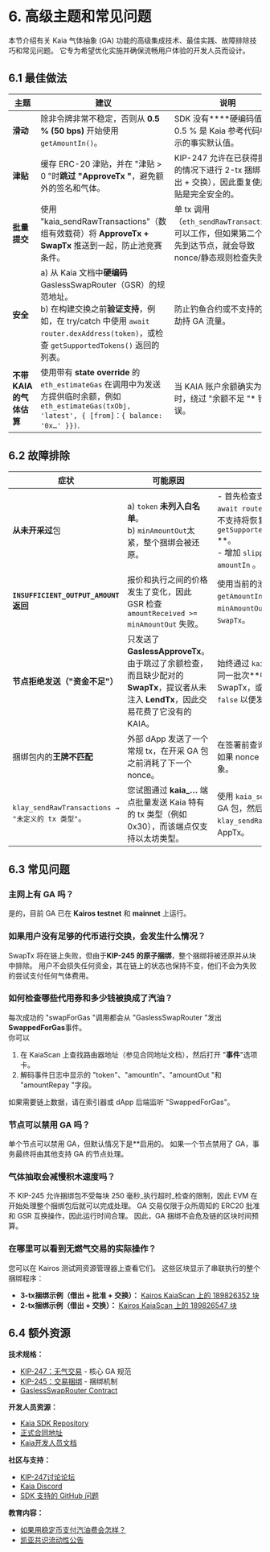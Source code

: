 # 6. 高级主题和常见问题

本节介绍有关 Kaia 气体抽象 (GA) 功能的高级集成技术、最佳实践、故障排除技巧和常见问题。 它专为希望优化实施并确保流畅用户体验的开发人员而设计。

## 6.1 最佳做法

| 主题                | 建议                                                                                                                                                             | 说明                                                                         |
| ----------------- | -------------------------------------------------------------------------------------------------------------------------------------------------------------- | -------------------------------------------------------------------------- |
| **滑动**            | 除非令牌非常不稳定，否则从 **0.5 % (50 bps)** 开始使用 `getAmountIn()`。                                                                      | SDK 没有\*\*\*\*硬编码值；0.5 % 是 Kaia 参考代码中显示的事实默认值。             |
| **津贴**            | 缓存 ERC-20 津贴，并在 "津贴 > 0 "时**跳过 "ApproveTx "**，避免额外的签名和气体。                                                                                                      | KIP-247 允许在已获得批准的情况下进行 2-tx 捆绑（借出 + 交换），因此重复使用津贴是完全安全的。                    |
| **批量提交**          | 使用 "kaia_sendRawTransactions"（数组有效载荷）将 **ApproveTx + SwapTx** 推送到一起，防止池竞赛条件。                                                              | 单 tx 调用（`eth_sendRawTransaction`）可以工作，但如果第二个 tx 先到达节点，就会导致 nonce/静态规则检查失败。 |
| **安全**            | a) 从 Kaia 文档中**硬编码**GaslessSwapRouter（GSR）的规范地址。 <br/>b) 在构建交换之前**验证支持**，例如，在 try/catch 中使用 `await router.dexAddress(token)`，或检查 `getSupportedTokens()` 返回的列表。 | 防止钓鱼合约或不支持的令牌劫持 GA 流量。                                                     |
| **不带 KAIA 的气体估算** | 使用带有 **state override** 的 `eth_estimateGas` 在调用中为发送方提供临时余额，例如 `eth_estimateGas(txObj, 'latest', { [from]：{ balance: '0x…' }})`.                | 当 KAIA 账户余额确实为 0 时，绕过 "余额不足 "\* 错误。                                        |

## 6.2 故障排除

| 症状                                         | 可能原因                                                                                        | 建议修复                                                                                                                                                              |
| ------------------------------------------ | ------------------------------------------------------------------------------------------- | ----------------------------------------------------------------------------------------------------------------------------------------------------------------- |
| **从未开采过**包                                 | a) `token` **未列入白名单**。 <br/>b) `minAmountOut`太紧，整个捆绑会被还原。                                   | - 首先检查支持\*\*：在签署之前\*\*： `await router.dexAddress(token)`（如果不支持将恢复） **或** `getSupportedTokens().includes(token)` \*\*。<br/>- 增加 `slippageBps` 或及时重新引用 `amountIn` 。 |
| **`INSUFFICIENT_OUTPUT_AMOUNT` 返回**        | 报价和执行之间的价格发生了变化，因此 GSR 检查 `amountReceived >= minAmountOut` 失败。                              | 使用当前的池储备重新运行 `getAmountIn()`，然后使用更高的 `minAmountOut` 或更宽的滑点重建 `SwapTx`。                                                                                            |
| **节点拒绝发送（"资金不足"）**                         | 只发送了**GaslessApproveTx**。 由于跳过了余额检查，而且缺少配对的 **SwapTx**，提议者从未注入 **LendTx**，因此交易花费了它没有的 KAIA。 | 始终通过 `kaia_sendRawTransactions` 在同一批次\*\*中提交 \*\*ApproveTx 和 SwapTx，或确保 `approveRequired == false` 以便发送 2-tx 捆绑包。                                                 |
| 捆绑包内的**王牌不匹配**                             | 外部 dApp 发送了一个常规 tx，在开采 GA 包之前消耗了下一个 nonce。                                                  | 在签署前查询 `getTransactionCount()`；如果 nonce 已移动，则重建两个 tx 对象。                                                                                                          |
| `klay_sendRawTransactions → "未定义的 tx 类型"`。 | 您试图通过 **kaia_…** 端点批量发送 Kaia 特有的 tx 类型（例如 0x30），而该端点仅支持以太坊类型。          | 使用 `kaia_sendRawTransactions` 发送 GA 包，然后使用 `klay_sendRawTransaction` 广播 0x30 AppTx。                                                                               |

## 6.3 常见问题

### 主网上有 GA 吗？

是的，目前 GA 已在 **Kairos testnet** 和 **mainnet** 上运行。

### 如果用户没有足够的代币进行交换，会发生什么情况？

SwapTx 将在链上失败，但由于**KIP-245 的原子捆绑**，整个捆绑将被还原并从块中排除。 用户不会损失任何资金，其在链上的状态也保持不变，他们不会为失败的尝试支付任何气体费用。

### 如何检查哪些代用券和多少钱被换成了汽油？

每次成功的 "swapForGas "调用都会从 "GaslessSwapRouter "发出**SwappedForGas**事件。\
你可以

1. 在 KaiaScan 上查找路由器地址（参见合同地址文档），然后打开 "**事件**"选项卡。
2. 解码事件日志中显示的 "token"、"amountIn"、"amountOut "和 "amountRepay "字段。

如果需要链上数据，请在索引器或 dApp 后端监听 "SwappedForGas"。

### 节点可以禁用 GA 吗？

单个节点可以禁用 GA，但默认情况下是\*\*启用的。 如果一个节点禁用了 GA，事务最终将由其他支持 GA 的节点处理。

### 气体抽取会减慢积木速度吗？

不 KIP-245 允许捆绑包不受每块 250 毫秒_执行超时_检查的限制，因此 EVM 在开始处理整个捆绑包后就可以完成处理。 GA 交易仅限于众所周知的 ERC20 批准和 GSR 互换操作，因此运行时间合理。 因此，GA 捆绑不会危及链的区块时间预算。

### 在哪里可以看到无燃气交易的实际操作？

您可以在 Kairos 测试网资源管理器上查看它们。 这些区块显示了串联执行的整个捆绑程序：

- **3-tx捆绑示例（借出 + 批准 + 交换）：** [Kairos KaiaScan 上的 189826352 块](https://kairos.kaiascan.io/block/189826352?tabId=blockTransactions&page=1)
- **2-tx捆绑示例（借出 + 交换）：** [Kairos KaiaScan 上的 189826547 块](https://kairos.kaiascan.io/block/189826547?tabId=blockTransactions)

## 6.4 额外资源

**技术规格：**

- [KIP-247：无气交易](https://kips.kaia.io/KIPs/kip-247) - 核心 GA 规范
- [KIP-245：交易捆绑](https://kips.kaia.io/KIPs/kip-245) - 捆绑机制
- [GaslessSwapRouter Contract](https://github.com/kaiachain/kaia/blob/v2.0.3/contracts/contracts/system_contracts/kip247/GaslessSwapRouter.sol)

**开发人员资源：**

- [Kaia SDK Repository](https://github.com/kaiachain/kaia-sdk)
- [正式合同地址](https://docs.kaia.io/references/contract-addresses/)
- [Kaia开发人员文档](https://docs.kaia.io/)

**社区与支持：**

- [KIP-247讨论论坛](https://devforum.kaia.io/t/discussion-on-kip-247/8089)
- [Kaia Discord](https://discord.gg/kaiachain)
- [SDK 支持的 GitHub 问题](https://github.com/kaiachain/kaia-sdk/issues)

**教育内容：**

- [如果用稳定币支付汽油费会怎样？](https://medium.com/kaiachain/pay-for-gas-fees-with-any-token-a-deep-dive-into-kaias-trustless-gas-abstraction-d670355a096b)
- [凯亚共识流动性公告](https://medium.com/kaiachain/kaia-consensus-liquidity-a-new-paradigm-in-blockchain-liquidity-7c8a7393cd19)